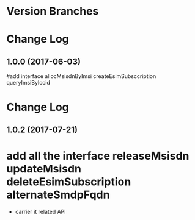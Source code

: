 # Version Branches


# Change Log
## 1.0.0 (2017-06-03)

#add interface allocMsisdnByImsi createEsimSubsccription queryImsiByIccid

# Change Log
## 1.0.2 (2017-07-21)

# add all the interface releaseMsisdn updateMsisdn deleteEsimSubscription alternateSmdpFqdn

* carrier it related API

